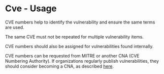 # Cve - Usage

CVE numbers help to identify the vulnerability and ensure the same terms are used.

The same CVE must not be repeated for multiple vulnerability items.

CVE numbers should also be assigned for vulnerabilities found internally.

CVE numbers can be requested from MITRE or another CNA (CVE Numbering Authority).
If organizations regularly publish vulnerabilities, they should consider becoming a CNA, as described [here](https://www.cve.org/PartnerInformation/Partner#HowToBecomeAPartner).
